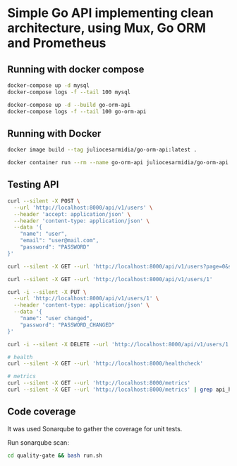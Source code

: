 # Simple Go API implementing clean architecture, using Mux, Go ORM and Prometheus


## Running with docker compose

```bash
docker-compose up -d mysql
docker-compose logs -f --tail 100 mysql

docker-compose up -d --build go-orm-api
docker-compose logs -f --tail 100 go-orm-api
```

## Running with Docker

```bash
docker image build --tag juliocesarmidia/go-orm-api:latest .

docker container run --rm --name go-orm-api juliocesarmidia/go-orm-api:latest
```

## Testing API

```bash
curl --silent -X POST \
  --url 'http://localhost:8000/api/v1/users' \
  --header 'accept: application/json' \
  --header 'content-type: application/json' \
  --data '{
	"name": "user",
	"email": "user@mail.com",
	"password": "PASSWORD"
}'

curl --silent -X GET --url 'http://localhost:8000/api/v1/users?page=0&size=10'

curl --silent -X GET --url 'http://localhost:8000/api/v1/users/1'

curl -i --silent -X PUT \
  --url 'http://localhost:8000/api/v1/users/1' \
  --header 'content-type: application/json' \
  --data '{
	"name": "user changed",
	"password": "PASSWORD_CHANGED"
}'

curl -i --silent -X DELETE --url 'http://localhost:8000/api/v1/users/1'

# health
curl --silent -X GET --url 'http://localhost:8000/healthcheck'

# metrics
curl --silent -X GET --url 'http://localhost:8000/metrics'
curl --silent -X GET --url 'http://localhost:8000/metrics' | grep api_http_request
```

## Code coverage

It was used Sonarqube to gather the coverage for unit tests.

Run sonarqube scan:
```bash
cd quality-gate && bash run.sh
```
